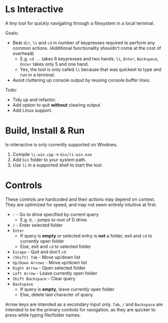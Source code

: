 # Ls Interactive

A tiny tool for quickly navigating through a filesystem in a local terminal.

Goals:
- Beat `dir`, `ls` and `cd` in number of keypresses required to perform any common actions. (Additional functionality shouldn't come at the cost of overhead)
    - E.g. `cd ..` takes 6 keypresses and two hands. `li`, `Enter`, `Backspace`, `Enter` takes only 5 and one hand.
    - Yes, the tool is only called `li` because that was quickest to type and run in a terminal.
- Avoid cluttering up console output by reusing console buffer lines.

Todo:
- Tidy up and refactor.
- Add option to quit **without** clearing output.
- Add Linux support.

# Build, Install & Run

ls-interactive is only currently supported on Windows.

1) Compile `li-win.cpp` -> `bin/li-win.exe`
2) Add `bin` folder to your system path.
3) Use `li` in a supported shell to start the tool.

# Controls

These controls are hardcoded and their actions may depend on context. They are optimized for speed, and may not seem entirely intuitive at first.

- `:` - Go to drive specified by current query
    - E.g. `D`, `:` jumps to root of D drive.
- `/` - Enter selected folder
- `Enter`
    - If query is **empty** or selected entry is **not** a folder, exit and `cd` to currently open folder
    - Else, exit and `cd` to selected folder
- `Escape` - Quit and don't `cd`
- `(Shift) Tab` - Move up/down list
- `Up/Down Arrows` - Move up/down list
- `Right Arrow` - Open selected folder
- `Left Arrow` - Leave currently open folder
- `Shift Backspace` - Clear query
- `Backspace`
    - If query is **empty**, leave currently open folder
    - Else, delete last character of query.

Arrow keys are intended as a secondary input only. `Tab`, `/` and `Backspace` are intended to be the primary controls for navigation, as they are quicker to press while typing file/folder names.
